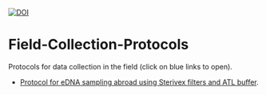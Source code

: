[![DOI](https://zenodo.org/badge/317310001.svg)](https://zenodo.org/badge/latestdoi/317310001)

# Field-Collection-Protocols
Protocols for data collection in the field (click on blue links to open).

* [Protocol for eDNA sampling abroad using Sterivex filters and ATL buffer](edna-sampling-abroad.md).
